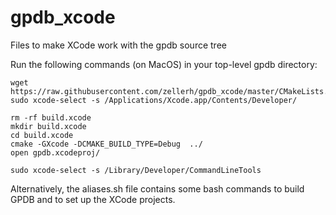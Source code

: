 # gpdb_xcode
Files to make XCode work with the gpdb source tree

Run the following commands (on MacOS) in your top-level gpdb directory:

```
wget https://raw.githubusercontent.com/zellerh/gpdb_xcode/master/CMakeLists.txt
sudo xcode-select -s /Applications/Xcode.app/Contents/Developer/

rm -rf build.xcode
mkdir build.xcode
cd build.xcode
cmake -GXcode -DCMAKE_BUILD_TYPE=Debug  ../
open gpdb.xcodeproj/

sudo xcode-select -s /Library/Developer/CommandLineTools
```

Alternatively, the aliases.sh file contains some bash commands to build GPDB
and to set up the XCode projects.

